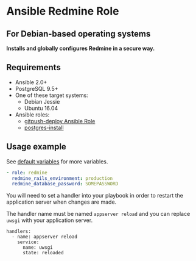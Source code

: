 Ansible Redmine Role
====================

For Debian-based operating systems
----------------------------------

**Installs and globally configures Redmine in a secure way.**


Requirements
------------

* Ansible 2.0+
* PostgreSQL 9.5+
* One of these target systems:
    * Debian Jessie
    * Ubuntu 16.04
* Ansible roles:
    * [gitpush-deploy Ansible Role][ansible-gitpush-deploy]
    * [postgres-install][ansible-postgres-install]

Usage example
-------------

See [default variables](defaults/main.yml) for more variables.

```yaml
- role: redmine
  redmine_rails_environment: production
  redmine_database_password: SOMEPASSWORD
```

You will need to set a handler into your playbook in order to restart the application server when changes are made.

The handler name must be named `appserver reload` and you can replace `uwsgi` with your application server.

```
handlers:
  - name: appserver reload
    service:
      name: uwsgi
      state: reloaded
```

[ansible-gitpush-deploy]: https://github.com/savoirfairelinux/ansible-gitpush-deploy
[ansible-postgres-install]: https://github.com/savoirfairelinux/ansible-postgres-install
